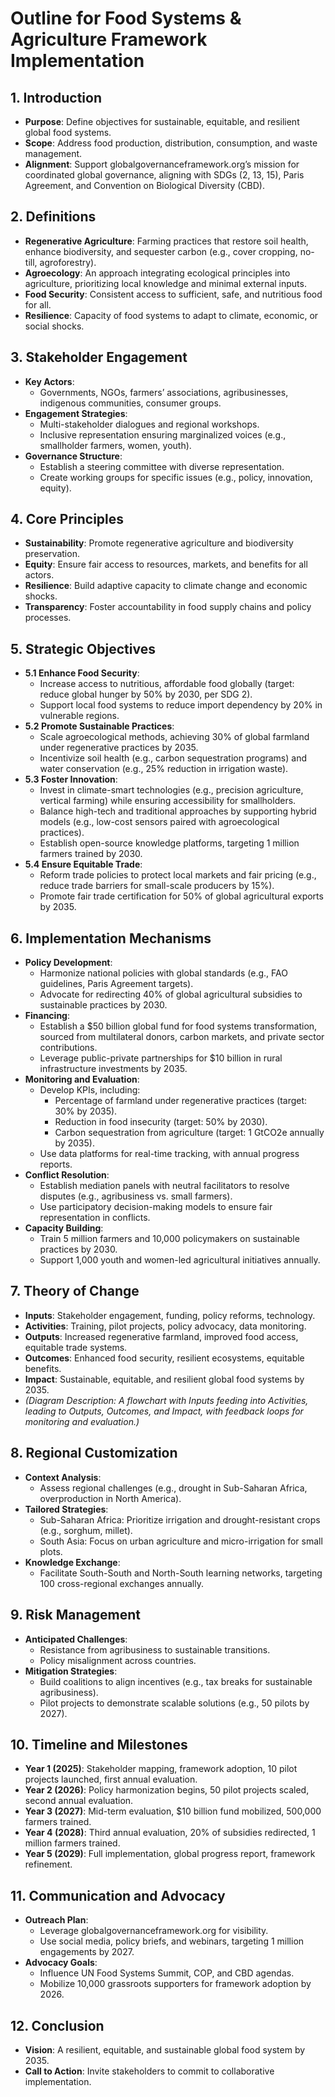 # Outline for Food Systems & Agriculture Framework Implementation

## 1. Introduction
- **Purpose**: Define objectives for sustainable, equitable, and resilient global food systems.
- **Scope**: Address food production, distribution, consumption, and waste management.
- **Alignment**: Support globalgovernanceframework.org’s mission for coordinated global governance, aligning with SDGs (2, 13, 15), Paris Agreement, and Convention on Biological Diversity (CBD).

## 2. Definitions
- **Regenerative Agriculture**: Farming practices that restore soil health, enhance biodiversity, and sequester carbon (e.g., cover cropping, no-till, agroforestry).
- **Agroecology**: An approach integrating ecological principles into agriculture, prioritizing local knowledge and minimal external inputs.
- **Food Security**: Consistent access to sufficient, safe, and nutritious food for all.
- **Resilience**: Capacity of food systems to adapt to climate, economic, or social shocks.

## 3. Stakeholder Engagement
- **Key Actors**:
  - Governments, NGOs, farmers’ associations, agribusinesses, indigenous communities, consumer groups.
- **Engagement Strategies**:
  - Multi-stakeholder dialogues and regional workshops.
  - Inclusive representation ensuring marginalized voices (e.g., smallholder farmers, women, youth).
- **Governance Structure**:
  - Establish a steering committee with diverse representation.
  - Create working groups for specific issues (e.g., policy, innovation, equity).

## 4. Core Principles
- **Sustainability**: Promote regenerative agriculture and biodiversity preservation.
- **Equity**: Ensure fair access to resources, markets, and benefits for all actors.
- **Resilience**: Build adaptive capacity to climate change and economic shocks.
- **Transparency**: Foster accountability in food supply chains and policy processes.

## 5. Strategic Objectives
- **5.1 Enhance Food Security**:
  - Increase access to nutritious, affordable food globally (target: reduce global hunger by 50% by 2030, per SDG 2).
  - Support local food systems to reduce import dependency by 20% in vulnerable regions.
- **5.2 Promote Sustainable Practices**:
  - Scale agroecological methods, achieving 30% of global farmland under regenerative practices by 2035.
  - Incentivize soil health (e.g., carbon sequestration programs) and water conservation (e.g., 25% reduction in irrigation waste).
- **5.3 Foster Innovation**:
  - Invest in climate-smart technologies (e.g., precision agriculture, vertical farming) while ensuring accessibility for smallholders.
  - Balance high-tech and traditional approaches by supporting hybrid models (e.g., low-cost sensors paired with agroecological practices).
  - Establish open-source knowledge platforms, targeting 1 million farmers trained by 2030.
- **5.4 Ensure Equitable Trade**:
  - Reform trade policies to protect local markets and fair pricing (e.g., reduce trade barriers for small-scale producers by 15%).
  - Promote fair trade certification for 50% of global agricultural exports by 2035.

## 6. Implementation Mechanisms
- **Policy Development**:
  - Harmonize national policies with global standards (e.g., FAO guidelines, Paris Agreement targets).
  - Advocate for redirecting 40% of global agricultural subsidies to sustainable practices by 2030.
- **Financing**:
  - Establish a $50 billion global fund for food systems transformation, sourced from multilateral donors, carbon markets, and private sector contributions.
  - Leverage public-private partnerships for $10 billion in rural infrastructure investments by 2035.
- **Monitoring and Evaluation**:
  - Develop KPIs, including:
    - Percentage of farmland under regenerative practices (target: 30% by 2035).
    - Reduction in food insecurity (target: 50% by 2030).
    - Carbon sequestration from agriculture (target: 1 GtCO2e annually by 2035).
  - Use data platforms for real-time tracking, with annual progress reports.
- **Conflict Resolution**:
  - Establish mediation panels with neutral facilitators to resolve disputes (e.g., agribusiness vs. small farmers).
  - Use participatory decision-making models to ensure fair representation in conflicts.
- **Capacity Building**:
  - Train 5 million farmers and 10,000 policymakers on sustainable practices by 2030.
  - Support 1,000 youth and women-led agricultural initiatives annually.

## 7. Theory of Change
- **Inputs**: Stakeholder engagement, funding, policy reforms, technology.
- **Activities**: Training, pilot projects, policy advocacy, data monitoring.
- **Outputs**: Increased regenerative farmland, improved food access, equitable trade systems.
- **Outcomes**: Enhanced food security, resilient ecosystems, equitable benefits.
- **Impact**: Sustainable, equitable, and resilient global food systems by 2035.
- *(Diagram Description: A flowchart with Inputs feeding into Activities, leading to Outputs, Outcomes, and Impact, with feedback loops for monitoring and evaluation.)*

## 8. Regional Customization
- **Context Analysis**:
  - Assess regional challenges (e.g., drought in Sub-Saharan Africa, overproduction in North America).
- **Tailored Strategies**:
  - Sub-Saharan Africa: Prioritize irrigation and drought-resistant crops (e.g., sorghum, millet).
  - South Asia: Focus on urban agriculture and micro-irrigation for small plots.
- **Knowledge Exchange**:
  - Facilitate South-South and North-South learning networks, targeting 100 cross-regional exchanges annually.

## 9. Risk Management
- **Anticipated Challenges**:
  - Resistance from agribusiness to sustainable transitions.
  - Policy misalignment across countries.
- **Mitigation Strategies**:
  - Build coalitions to align incentives (e.g., tax breaks for sustainable agribusiness).
  - Pilot projects to demonstrate scalable solutions (e.g., 50 pilots by 2027).

## 10. Timeline and Milestones
- **Year 1 (2025)**: Stakeholder mapping, framework adoption, 10 pilot projects launched, first annual evaluation.
- **Year 2 (2026)**: Policy harmonization begins, 50 pilot projects scaled, second annual evaluation.
- **Year 3 (2027)**: Mid-term evaluation, $10 billion fund mobilized, 500,000 farmers trained.
- **Year 4 (2028)**: Third annual evaluation, 20% of subsidies redirected, 1 million farmers trained.
- **Year 5 (2029)**: Full implementation, global progress report, framework refinement.

## 11. Communication and Advocacy
- **Outreach Plan**:
  - Leverage globalgovernanceframework.org for visibility.
  - Use social media, policy briefs, and webinars, targeting 1 million engagements by 2027.
- **Advocacy Goals**:
  - Influence UN Food Systems Summit, COP, and CBD agendas.
  - Mobilize 10,000 grassroots supporters for framework adoption by 2026.

## 12. Conclusion
- **Vision**: A resilient, equitable, and sustainable global food system by 2035.
- **Call to Action**: Invite stakeholders to commit to collaborative implementation.
